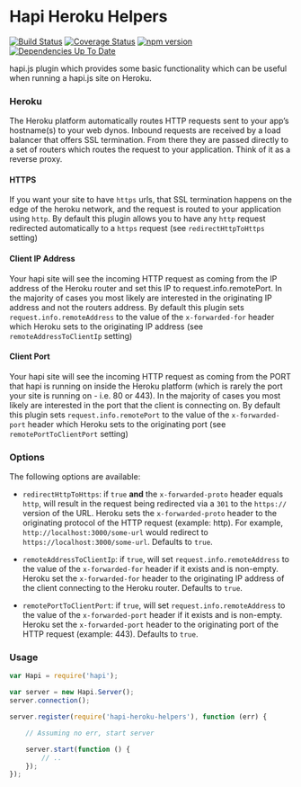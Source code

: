 # Hapi Heroku Helpers #

[![Build Status](https://travis-ci.org/briandela/hapi-heroku-helpers.svg?branch=master)](https://travis-ci.org/briandela/hapi-heroku-helpers) [![Coverage Status](https://img.shields.io/coveralls/briandela/hapi-heroku-helpers.svg)](https://coveralls.io/r/briandela/hapi-heroku-helpers) [![npm version](https://badge.fury.io/js/hapi-heroku-helpers.svg)](http://badge.fury.io/js/hapi-heroku-helpers) [![Dependencies Up To Date](https://david-dm.org/briandela/hapi-heroku-helpers.svg?style=flat)](https://david-dm.org/briandela/hapi-heroku-helpers)

hapi.js plugin which provides some basic functionality which can be useful when running a hapi.js site on Heroku.

### Heroku ###
The Heroku platform automatically routes HTTP requests sent to your app’s hostname(s) to your web dynos. Inbound requests are received by a load balancer that offers SSL termination. From there they are passed directly to a set of routers which routes the request to your application. Think of it as a reverse proxy.


#### HTTPS ####
If you want your site to have `https` urls, that SSL termination happens on the edge of the heroku network, and the request is routed to your application using `http`. By default this plugin allows you to have any `http` request redirected automatically to a `https` request (see `redirectHttpToHttps` setting)

#### Client IP Address ####
Your hapi site will see the incoming HTTP request as coming from the IP address of the Heroku router and set this IP to request.info.remotePort. In the majority of cases you most likely are interested in the originating IP address and not the routers address. By default this plugin sets `request.info.remoteAddress` to the value of the `x-forwarded-for` header which Heroku sets to the originating IP address (see `remoteAddressToClientIp` setting)

#### Client Port ####
Your hapi site will see the incoming HTTP request as coming from the PORT that hapi is running on inside the Heroku platform (which is rarely the port your site is running on - i.e. 80 or 443). In the majority of cases you most likely are interested in the port that the client is connecting on. By default this plugin sets `request.info.remotePort` to the value of the `x-forwarded-port` header which Heroku sets to the originating port (see `remotePortToClientPort` setting)


### Options

The following options are available:

* `redirectHttpToHttps`: if `true` **and** the `x-forwarded-proto` header equals `http`, will result in the request being redirected via a `301` to the `https://` version of the URL. Heroku sets the `x-forwarded-proto` header to the originating protocol of the HTTP request (example: http). For example, `http://localhost:3000/some-url` would redirect to `https://localhost:3000/some-url`. Defaults to `true`.

* `remoteAddressToClientIp`: if `true`, will set `request.info.remoteAddress` to the value of the `x-forwarded-for` header if it exists and is non-empty. Heroku set the `x-forwarded-for` header to the originating IP address of the client connecting to the Heroku router. Defaults to `true`.

* `remotePortToClientPort`: if `true`, will set `request.info.remoteAddress` to the value of the `x-forwarded-port` header if it exists and is non-empty. Heroku set the `x-forwarded-port` header to the originating port of the HTTP request (example: 443). Defaults to `true`.


### Usage

``` javascript
var Hapi = require('hapi');

var server = new Hapi.Server();
server.connection();

server.register(require('hapi-heroku-helpers'), function (err) {

    // Assuming no err, start server

    server.start(function () {
        // ..
    });
});
```
